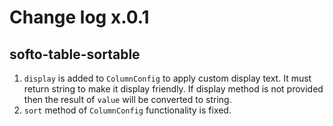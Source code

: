 # Change log x.0.1

## softo-table-sortable

1. `display` is added to `ColumnConfig` to apply custom display text. It must return string to make it display friendly. If display method is not provided then the result of `value` will be converted to string.
2. `sort` method of `ColumnConfig` functionality is fixed.
